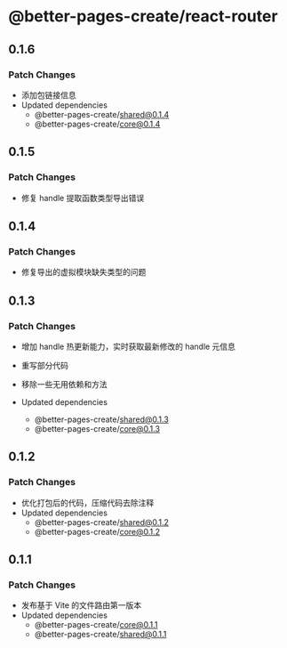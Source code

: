 # @better-pages-create/react-router

## 0.1.6

### Patch Changes

- 添加包链接信息
- Updated dependencies
  - @better-pages-create/shared@0.1.4
  - @better-pages-create/core@0.1.4

## 0.1.5

### Patch Changes

- 修复 handle 提取函数类型导出错误

## 0.1.4

### Patch Changes

- 修复导出的虚拟模块缺失类型的问题

## 0.1.3

### Patch Changes

- 增加 handle 热更新能力，实时获取最新修改的 handle 元信息
- 重写部分代码
- 移除一些无用依赖和方法

- Updated dependencies
  - @better-pages-create/shared@0.1.3
  - @better-pages-create/core@0.1.3

## 0.1.2

### Patch Changes

- 优化打包后的代码，压缩代码去除注释
- Updated dependencies
  - @better-pages-create/shared@0.1.2
  - @better-pages-create/core@0.1.2

## 0.1.1

### Patch Changes

- 发布基于 Vite 的文件路由第一版本
- Updated dependencies
  - @better-pages-create/core@0.1.1
  - @better-pages-create/shared@0.1.1
